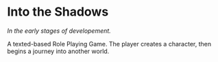 # Into the Shadows

*In the early stages of developement.*

A texted-based Role Playing Game.
The player creates a character, then begins a journey into another world.
